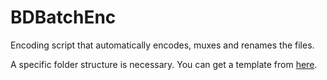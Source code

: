 BDBatchEnc
==========

Encoding script that automatically encodes, muxes and renames the files. 

A specific folder structure is necessary. You can get a template from [here](https://db.tt/TmWeTOYD).
